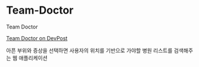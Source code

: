# Team-Doctor
Team Doctor

[Team Doctor on DevPost](https://devpost.com/software/team-doctor)

아픈 부위와 증상을 선택하면 사용자의 위치를 기반으로 가야할 병원 리스트를 검색해주는 웹 애플리케이션
